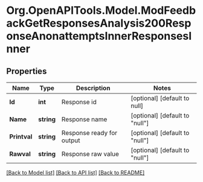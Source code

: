 # Org.OpenAPITools.Model.ModFeedbackGetResponsesAnalysis200ResponseAnonattemptsInnerResponsesInner

## Properties

Name | Type | Description | Notes
------------ | ------------- | ------------- | -------------
**Id** | **int** | Response id | [optional] [default to null]
**Name** | **string** | Response name | [optional] [default to "null"]
**Printval** | **string** | Response ready for output | [optional] [default to "null"]
**Rawval** | **string** | Response raw value | [optional] [default to "null"]

[[Back to Model list]](../README.md#documentation-for-models) [[Back to API list]](../README.md#documentation-for-api-endpoints) [[Back to README]](../README.md)

